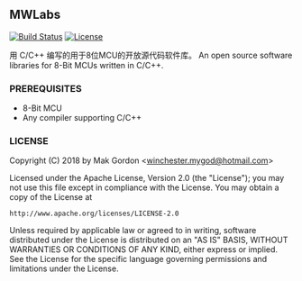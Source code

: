 ## MWLabs

[![Build Status](https://img.shields.io/vso/build/larsbrinkhoff/953a34b9-5966-4923-a48a-c41874cfb5f5/1.svg)]()
[![License](https://img.shields.io/hexpm/l/plug.svg)](http://www.apache.org/licenses/LICENSE-2.0)

用 C/C++ 编写的用于8位MCU的开放源代码软件库。
An open source software libraries for 8-Bit MCUs written in C/C++.

### PREREQUISITES

* 8-Bit MCU
* Any compiler supporting C/C++

### LICENSE
Copyright (C) 2018 by Mak Gordon <<winchester.mygod@hotmail.com>>

Licensed under the Apache License, Version 2.0 (the "License");
you may not use this file except in compliance with the License.
You may obtain a copy of the License at

    http://www.apache.org/licenses/LICENSE-2.0

Unless required by applicable law or agreed to in writing, software
distributed under the License is distributed on an "AS IS" BASIS,
WITHOUT WARRANTIES OR CONDITIONS OF ANY KIND, either express or implied.
See the License for the specific language governing permissions and
limitations under the License.